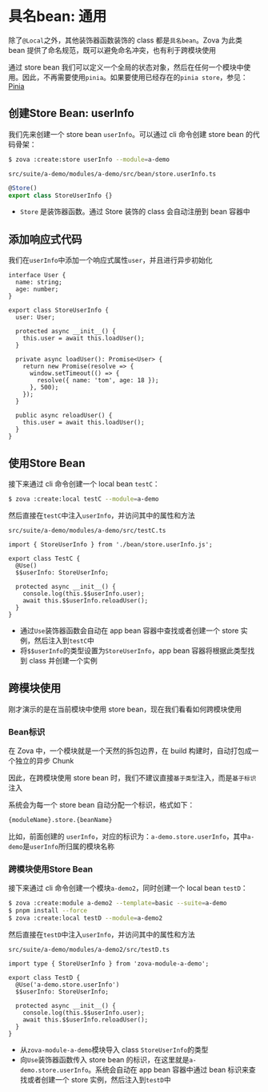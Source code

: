 # 具名bean: 通用

除了`@Local`之外，其他装饰器函数装饰的 class 都是`具名bean`。Zova 为此类 bean 提供了命名规范，既可以避免命名冲突，也有利于跨模块使用

通过 store bean 我们可以定义一个全局的状态对象，然后在任何一个模块中使用。因此，不再需要使用`pinia`。如果要使用已经存在的`pinia store`，参见：[Pinia](../../vue/pinia.md)

## 创建Store Bean: userInfo

我们先来创建一个 store bean `userInfo`。可以通过 cli 命令创建 store bean 的代码骨架：

```bash
$ zova :create:store userInfo --module=a-demo
```

`src/suite/a-demo/modules/a-demo/src/bean/store.userInfo.ts`

```typescript
@Store()
export class StoreUserInfo {}
```

- `Store` 是装饰器函数。通过 Store 装饰的 class 会自动注册到 bean 容器中

## 添加响应式代码

我们在`userInfo`中添加一个响应式属性`user`，并且进行异步初始化

```typescript{1-4,7-23}
interface User {
  name: string;
  age: number;
}

export class StoreUserInfo {
  user: User;

  protected async __init__() {
    this.user = await this.loadUser();
  }

  private async loadUser(): Promise<User> {
    return new Promise(resolve => {
      window.setTimeout(() => {
        resolve({ name: 'tom', age: 18 });
      }, 500);
    });
  }

  public async reloadUser() {
    this.user = await this.loadUser();
  }
}
```

## 使用Store Bean

接下来通过 cli 命令创建一个 local bean `testC`：

```bash
$ zova :create:local testC --module=a-demo
```

然后直接在`testC`中注入`userInfo`，并访问其中的属性和方法

`src/suite/a-demo/modules/a-demo/src/testC.ts`

```typescript{1,4-5,8-9}
import { StoreUserInfo } from './bean/store.userInfo.js';

export class TestC {
  @Use()
  $$userInfo: StoreUserInfo;

  protected async __init__() {
    console.log(this.$$userInfo.user);
    await this.$$userInfo.reloadUser();
  }
}
```

- 通过`Use`装饰器函数会自动在 app bean 容器中查找或者创建一个 store 实例，然后注入到`testC`中
- 将`$$userInfo`的类型设置为`StoreUserInfo`，app bean 容器将根据此类型找到 class 并创建一个实例

## 跨模块使用

刚才演示的是在当前模块中使用 store bean，现在我们看看如何跨模块使用

### Bean标识

在 Zova 中，一个模块就是一个天然的拆包边界，在 build 构建时，自动打包成一个独立的异步 Chunk

因此，在跨模块使用 store bean 时，我们不建议直接`基于类型`注入，而是`基于标识`注入

系统会为每一个 store bean 自动分配一个标识，格式如下：

```bash
{moduleName}.store.{beanName}
```

比如，前面创建的 `userInfo`，对应的标识为：`a-demo.store.userInfo`，其中`a-demo`是`userInfo`所归属的模块名称

### 跨模块使用Store Bean

接下来通过 cli 命令创建一个模块`a-demo2`，同时创建一个 local bean `testD`：

```bash
$ zova :create:module a-demo2 --template=basic --suite=a-demo
$ pnpm install --force
$ zova :create:local testD --module=a-demo2
```

然后直接在`testD`中注入`userInfo`，并访问其中的属性和方法

`src/suite/a-demo/modules/a-demo2/src/testD.ts`

```typescript{1,4-5,8-9}
import type { StoreUserInfo } from 'zova-module-a-demo';

export class TestD {
  @Use('a-demo.store.userInfo')
  $$userInfo: StoreUserInfo;

  protected async __init__() {
    console.log(this.$$userInfo.user);
    await this.$$userInfo.reloadUser();
  }
}
```

- 从`zova-module-a-demo`模块导入 class `StoreUserInfo`的类型
- 向`Use`装饰器函数传入 store bean 的标识，在这里就是`a-demo.store.userInfo`。系统会自动在 app bean 容器中通过 bean 标识来查找或者创建一个 store 实例，然后注入到`testD`中

